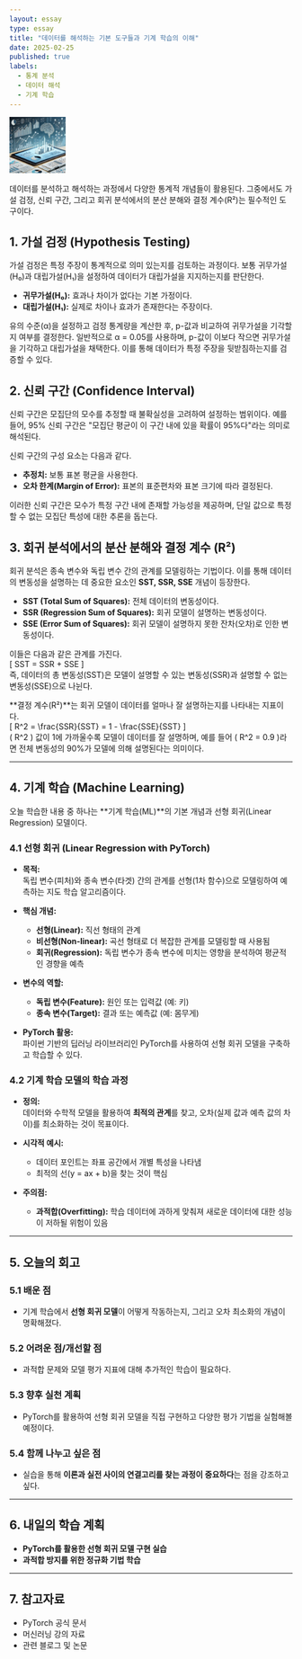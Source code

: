 ```yaml
---
layout: essay
type: essay
title: "데이터를 해석하는 기본 도구들과 기계 학습의 이해"
date: 2025-02-25
published: true
labels:
  - 통계 분석
  - 데이터 해석
  - 기계 학습
---
```


<img width="100px" class="rounded float-start pe-4" src="../img/250225/datascience.webp">

데이터를 분석하고 해석하는 과정에서 다양한 통계적 개념들이 활용된다. 그중에서도 가설 검정, 신뢰 구간, 그리고 회귀 분석에서의 분산 분해와 결정 계수(R²)는 필수적인 도구이다.  

## 1. 가설 검정 (Hypothesis Testing)

가설 검정은 특정 주장이 통계적으로 의미 있는지를 검토하는 과정이다. 보통 귀무가설(H₀)과 대립가설(H₁)을 설정하여 데이터가 대립가설을 지지하는지를 판단한다.  

- **귀무가설(H₀):** 효과나 차이가 없다는 기본 가정이다.  
- **대립가설(H₁):** 실제로 차이나 효과가 존재한다는 주장이다.  

유의 수준(α)을 설정하고 검정 통계량을 계산한 후, p-값과 비교하여 귀무가설을 기각할지 여부를 결정한다. 일반적으로 α = 0.05를 사용하며, p-값이 이보다 작으면 귀무가설을 기각하고 대립가설을 채택한다. 이를 통해 데이터가 특정 주장을 뒷받침하는지를 검증할 수 있다.  

## 2. 신뢰 구간 (Confidence Interval)

신뢰 구간은 모집단의 모수를 추정할 때 불확실성을 고려하여 설정하는 범위이다. 예를 들어, 95% 신뢰 구간은 "모집단 평균이 이 구간 내에 있을 확률이 95%다"라는 의미로 해석된다.  

신뢰 구간의 구성 요소는 다음과 같다.  
- **추정치:** 보통 표본 평균을 사용한다.  
- **오차 한계(Margin of Error):** 표본의 표준편차와 표본 크기에 따라 결정된다.  

이러한 신뢰 구간은 모수가 특정 구간 내에 존재할 가능성을 제공하며, 단일 값으로 특정할 수 없는 모집단 특성에 대한 추론을 돕는다.  

## 3. 회귀 분석에서의 분산 분해와 결정 계수 (R²)

회귀 분석은 종속 변수와 독립 변수 간의 관계를 모델링하는 기법이다. 이를 통해 데이터의 변동성을 설명하는 데 중요한 요소인 **SST, SSR, SSE** 개념이 등장한다.  

- **SST (Total Sum of Squares):** 전체 데이터의 변동성이다.  
- **SSR (Regression Sum of Squares):** 회귀 모델이 설명하는 변동성이다.  
- **SSE (Error Sum of Squares):** 회귀 모델이 설명하지 못한 잔차(오차)로 인한 변동성이다.  

이들은 다음과 같은 관계를 가진다.  
\[
SST = SSR + SSE
\]  
즉, 데이터의 총 변동성(SST)은 모델이 설명할 수 있는 변동성(SSR)과 설명할 수 없는 변동성(SSE)으로 나뉜다.  

**결정 계수(R²)**는 회귀 모델이 데이터를 얼마나 잘 설명하는지를 나타내는 지표이다.  
\[
R^2 = \frac{SSR}{SST} = 1 - \frac{SSE}{SST}
\]  
\( R^2 \) 값이 1에 가까울수록 모델이 데이터를 잘 설명하며, 예를 들어 \( R^2 = 0.9 \)라면 전체 변동성의 90%가 모델에 의해 설명된다는 의미이다.  

---

## 4. 기계 학습 (Machine Learning)

오늘 학습한 내용 중 하나는 **기계 학습(ML)**의 기본 개념과 선형 회귀(Linear Regression) 모델이다.  

### 4.1 선형 회귀 (Linear Regression with PyTorch)

- **목적:**  
  독립 변수(피처)와 종속 변수(타겟) 간의 관계를 선형(1차 함수)으로 모델링하여 예측하는 지도 학습 알고리즘이다.  

- **핵심 개념:**  
  - **선형(Linear):** 직선 형태의 관계  
  - **비선형(Non-linear):** 곡선 형태로 더 복잡한 관계를 모델링할 때 사용됨  
  - **회귀(Regression):** 독립 변수가 종속 변수에 미치는 영향을 분석하여 평균적인 경향을 예측  

- **변수의 역할:**  
  - **독립 변수(Feature):** 원인 또는 입력값 (예: 키)  
  - **종속 변수(Target):** 결과 또는 예측값 (예: 몸무게)  

- **PyTorch 활용:**  
  파이썬 기반의 딥러닝 라이브러리인 PyTorch를 사용하여 선형 회귀 모델을 구축하고 학습할 수 있다.  

### 4.2 기계 학습 모델의 학습 과정

- **정의:**  
  데이터와 수학적 모델을 활용하여 **최적의 관계**를 찾고, 오차(실제 값과 예측 값의 차이)를 최소화하는 것이 목표이다.  

- **시각적 예시:**  
  - 데이터 포인트는 좌표 공간에서 개별 특성을 나타냄  
  - 최적의 선(y = ax + b)을 찾는 것이 핵심  

- **주의점:**  
  - **과적합(Overfitting):** 학습 데이터에 과하게 맞춰져 새로운 데이터에 대한 성능이 저하될 위험이 있음  

---

## 5. 오늘의 회고

### 5.1 배운 점
- 기계 학습에서 **선형 회귀 모델**이 어떻게 작동하는지, 그리고 오차 최소화의 개념이 명확해졌다.  

### 5.2 어려운 점/개선할 점
- 과적합 문제와 모델 평가 지표에 대해 추가적인 학습이 필요하다.  

### 5.3 향후 실천 계획
- PyTorch를 활용하여 선형 회귀 모델을 직접 구현하고 다양한 평가 기법을 실험해볼 예정이다.  

### 5.4 함께 나누고 싶은 점
- 실습을 통해 **이론과 실전 사이의 연결고리를 찾는 과정이 중요하다**는 점을 강조하고 싶다.  

---

## 6. 내일의 학습 계획

- **PyTorch를 활용한 선형 회귀 모델 구현 실습**  
- **과적합 방지를 위한 정규화 기법 학습**  

---

## 7. 참고자료

- PyTorch 공식 문서  
- 머신러닝 강의 자료  
- 관련 블로그 및 논문  

